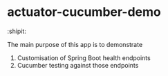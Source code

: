 # actuator-cucumber-demo

:shipit:

The main purpose of this app is to demonstrate

1. Customisation of Spring Boot health endpoints
2. Cucumber testing against those endpoints
